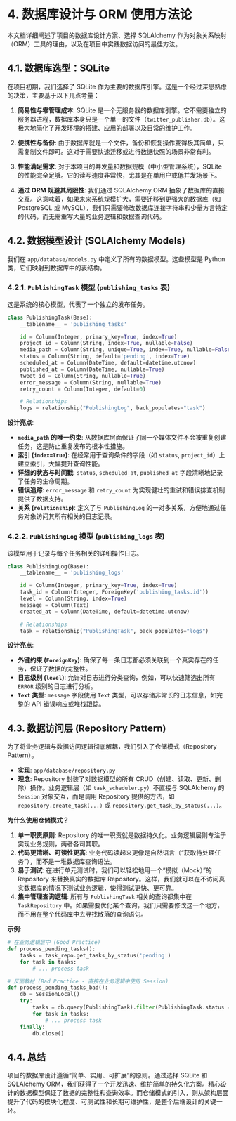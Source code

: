 # 4. 数据库设计与 ORM 使用方法论

本文档详细阐述了项目的数据库设计方案、选择 SQLAlchemy 作为对象关系映射（ORM）工具的理由，以及在项目中实践数据访问的最佳方法。

## 4.1. 数据库选型：SQLite

在项目初期，我们选择了 SQLite 作为主要的数据库引擎。这是一个经过深思熟虑的决策，主要基于以下几点考量：

1.  **简易性与零管理成本**: SQLite 是一个无服务器的数据库引擎。它不需要独立的服务器进程，数据库本身只是一个单一的文件（`twitter_publisher.db`）。这极大地简化了开发环境的搭建、应用的部署以及日常的维护工作。

2.  **便携性与备份**: 由于数据库就是一个文件，备份和恢复操作变得极其简单，只需复制文件即可。这对于需要快速迁移或进行数据快照的场景非常有利。

3.  **性能满足需求**: 对于本项目的并发量和数据规模（中小型管理系统），SQLite 的性能完全足够。它的读写速度非常快，尤其是在单用户或低并发场景下。

4.  **通过 ORM 规避其局限性**: 我们通过 SQLAlchemy ORM 抽象了数据库的直接交互。这意味着，如果未来系统规模扩大，需要迁移到更强大的数据库（如 PostgreSQL 或 MySQL），我们只需要修改数据库连接字符串和少量方言特定的代码，而无需重写大量的业务逻辑和数据查询代码。

## 4.2. 数据模型设计 (SQLAlchemy Models)

我们在 `app/database/models.py` 中定义了所有的数据模型。这些模型是 Python 类，它们映射到数据库中的表结构。

### 4.2.1. `PublishingTask` 模型 (`publishing_tasks` 表)

这是系统的核心模型，代表了一个独立的发布任务。

```python
class PublishingTask(Base):
    __tablename__ = 'publishing_tasks'

    id = Column(Integer, primary_key=True, index=True)
    project_id = Column(String, index=True, nullable=False)
    media_path = Column(String, unique=True, index=True, nullable=False)
    status = Column(String, default='pending', index=True)
    scheduled_at = Column(DateTime, default=datetime.utcnow)
    published_at = Column(DateTime, nullable=True)
    tweet_id = Column(String, nullable=True)
    error_message = Column(String, nullable=True)
    retry_count = Column(Integer, default=0)

    # Relationships
    logs = relationship("PublishingLog", back_populates="task")
```

**设计亮点**: 
-   **`media_path` 的唯一约束**: 从数据库层面保证了同一个媒体文件不会被重复创建任务，这是防止重复发布的根本性措施。
-   **索引 (`index=True`)**: 在经常用于查询条件的字段（如 `status`, `project_id`）上建立索引，大幅提升查询性能。
-   **详细的状态与时间戳**: `status`, `scheduled_at`, `published_at` 字段清晰地记录了任务的生命周期。
-   **错误追踪**: `error_message` 和 `retry_count` 为实现健壮的重试和错误排查机制提供了数据支持。
-   **关系 (`relationship`)**: 定义了与 `PublishingLog` 的一对多关系，方便地通过任务对象访问其所有相关的日志记录。

### 4.2.2. `PublishingLog` 模型 (`publishing_logs` 表)

该模型用于记录与每个任务相关的详细操作日志。

```python
class PublishingLog(Base):
    __tablename__ = 'publishing_logs'

    id = Column(Integer, primary_key=True, index=True)
    task_id = Column(Integer, ForeignKey('publishing_tasks.id'))
    level = Column(String, index=True)
    message = Column(Text)
    created_at = Column(DateTime, default=datetime.utcnow)

    # Relationships
    task = relationship("PublishingTask", back_populates="logs")
```

**设计亮点**:
-   **外键约束 (`ForeignKey`)**: 确保了每一条日志都必须关联到一个真实存在的任务，保证了数据的完整性。
-   **日志级别 (`level`)**: 允许对日志进行分类查询，例如，可以快速筛选出所有 `ERROR` 级别的日志进行分析。
-   **`Text` 类型**: `message` 字段使用 `Text` 类型，可以存储非常长的日志信息，如完整的 API 错误响应或堆栈跟踪。

## 4.3. 数据访问层 (Repository Pattern)

为了将业务逻辑与数据访问逻辑彻底解耦，我们引入了仓储模式（Repository Pattern）。

-   **实现**: `app/database/repository.py`
-   **理念**: Repository 封装了对数据模型的所有 CRUD（创建、读取、更新、删除）操作。业务逻辑层（如 `task_scheduler.py`）不直接与 SQLAlchemy 的 `Session` 对象交互，而是调用 Repository 提供的方法，如 `repository.create_task(...)` 或 `repository.get_task_by_status(...)`。

**为什么使用仓储模式？**

1.  **单一职责原则**: Repository 的唯一职责就是数据持久化。业务逻辑层则专注于实现业务规则，两者各司其职。
2.  **代码更清晰、可读性更高**: 业务代码读起来更像是自然语言（“获取待处理任务”），而不是一堆数据库查询语法。
3.  **易于测试**: 在进行单元测试时，我们可以轻松地用一个“模拟（Mock）”的 Repository 来替换真实的数据库 Repository。这样，我们就可以在不访问真实数据库的情况下测试业务逻辑，使得测试更快、更可靠。
4.  **集中管理查询逻辑**: 所有与 `PublishingTask` 相关的查询都集中在 `TaskRepository` 中。如果需要优化某个查询，我们只需要修改这一个地方，而不用在整个代码库中去寻找散落的查询语句。

**示例**: 

```python
# 在业务逻辑层中 (Good Practice)
def process_pending_tasks():
    tasks = task_repo.get_tasks_by_status('pending')
    for task in tasks:
        # ... process task

# 反面教材 (Bad Practice - 直接在业务逻辑中使用 Session)
def process_pending_tasks_bad():
    db = SessionLocal()
    try:
        tasks = db.query(PublishingTask).filter(PublishingTask.status == 'pending').all()
        for task in tasks:
            # ... process task
    finally:
        db.close()
```

## 4.4. 总结

项目的数据库设计遵循“简单、实用、可扩展”的原则。通过选择 SQLite 和 SQLAlchemy ORM，我们获得了一个开发迅速、维护简单的持久化方案。精心设计的数据模型保证了数据的完整性和查询效率。而仓储模式的引入，则从架构层面提升了代码的模块化程度、可测试性和长期可维护性，是整个后端设计的关键一环。